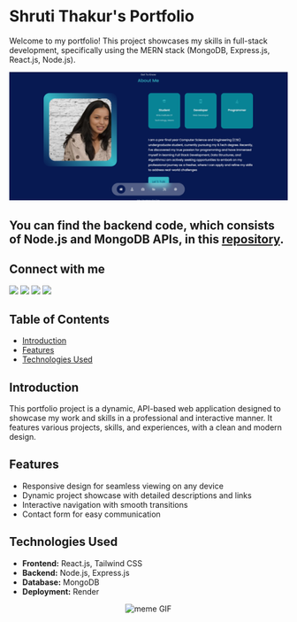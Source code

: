 # Shruti Thakur's Portfolio

Welcome to my portfolio! This project showcases my skills in full-stack development, specifically using the MERN stack (MongoDB, Express.js, React.js, Node.js). 

<!--- ## You can view the live project [here](https://portfolio-kh60.onrender.com/). -->

![Portfolio Screenshot](src/assets/portfolio.png)


## You can find the backend code, which consists of Node.js and MongoDB APIs, in this [repository](https://github.com/Shruti2-0Thakur/api_portfolio).

## Connect with me
<div> <a href="https://www.linkedin.com/in/shrutithakur20/" target="_blank"><img src="https://img.shields.io/badge/LinkedIn-0077B5?style=for-the-badge&logo=linkedin&logoColor=white" target="_blank"></a>
<a href="https://github.com/Shruti2-0Thakur" target="_blank"><img src="https://img.shields.io/badge/GitHub-100000?style=for-the-badge&logo=github&logoColor=white" target="_blank"></a>
<a href="https://www.instagram.com/_thakur_._shruti_/?igsh=MTd2ZWw1NWxmOWV1MA%3D%3D" target="_blank"><img src="https://img.shields.io/badge/Instagram-E4405F?style=for-the-badge&logo=instagram&logoColor=white" target="_blank"></a>
<a href = "mailto:shrutithakur9508@gmail.com"><img src="https://img.shields.io/badge/-Gmail-%23333?style=for-the-badge&logo=gmail&logoColor=white" target="_blank"></a>
</div>

## Table of Contents

- [Introduction](#introduction)
- [Features](#features)
- [Technologies Used](#technologies-used)
  
## Introduction

This portfolio project is a dynamic, API-based web application designed to showcase my work and skills in a professional and interactive manner. It features various projects, skills, and experiences, with a clean and modern design.

## Features

- Responsive design for seamless viewing on any device
- Dynamic project showcase with detailed descriptions and links
- Interactive navigation with smooth transitions
- Contact form for easy communication

## Technologies Used

- **Frontend:** React.js, Tailwind CSS
- **Backend:** Node.js, Express.js
- **Database:** MongoDB
- **Deployment:** Render

<p align="center">
  <img src="https://i.giphy.com/media/v1.Y2lkPTc5MGI3NjExdHZhc2piYnkwaWZjMnAzcGxyYWkxbTBqeWx6cjQ4cGZkNjFicGx2MyZlcD12MV9pbnRlcm5hbF9naWZfYnlfaWQmY3Q9Zw/5z14cGpQk6ZL3fiNJA/giphy.gif" alt="meme GIF" style="width: 250px;" />
</p>

